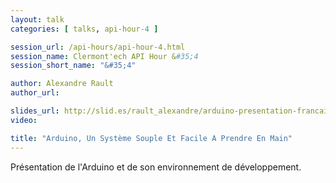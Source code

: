 ```yaml
---
layout: talk
categories: [ talks, api-hour-4 ]

session_url: /api-hours/api-hour-4.html
session_name: Clermont'ech API Hour &#35;4
session_short_name: "&#35;4"

author: Alexandre Rault
author_url:

slides_url: http://slid.es/rault_alexandre/arduino-presentation-francais
video:

title: "Arduino, Un Système Souple Et Facile A Prendre En Main"
---
```


Présentation de l'Arduino et de son environnement de développement.
